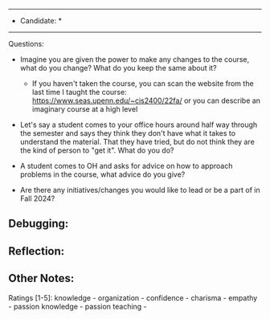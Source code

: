 ***************************
* Candidate:  *
***************************
Questions:
- Imagine you are given the power to make any changes to the course, what do you change? What do you keep the same about it?
  - If you haven't taken the course, you can scan the website from the last time I taught the course: https://www.seas.upenn.edu/~cis2400/22fa/ or you can describe an imaginary course at a high level

- Let's say a student comes to your office hours around half way through the semester and says they think they don't have what it takes to understand the material. That they have tried, but do not think they are the kind of person to "get it". What do you do?

- A student comes to OH and asks for advice on how to approach problems in the course, what advice do you give?

- Are there any initiatives/changes you would like to lead or be a part of in Fall 2024?

Debugging:
- 



Reflection:
- 



Other Notes:
- 


Ratings [1-5]:
knowledge         - 
organization      - 
confidence        - 
charisma          - 
empathy           - 
passion knowledge -
passion teaching  - 